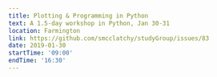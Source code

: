 ```yaml
---
title: Plotting & Programming in Python
text: A 1.5-day workshop in Python, Jan 30-31
location: Farmington
link: https://github.com/smcclatchy/studyGroup/issues/83
date: 2019-01-30
startTime: '09:00'
endTime: '16:30'
---
```

